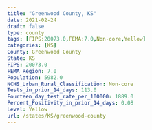 ```yaml
---
title: "Greenwood County, KS"
date: 2021-02-24
draft: false
type: county
tags: [FIPS:20073.0,FEMA:7.0,Non-core,Yellow]
categories: [KS]
County: Greenwood County
State: KS
FIPS: 20073.0
FEMA_Region: 7.0
Population: 5982.0
NCHS_Urban_Rural_Classification: Non-core
Tests_in_prior_14_days: 113.0
Fourteen_day_test_rate_per_100000: 1889.0
Percent_Positivity_in_prior_14_days: 0.08
Level: Yellow
url: /states/KS/greenwood-county
---
```



